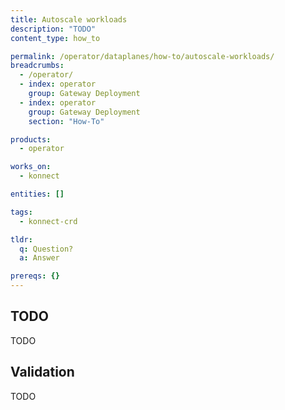 ```yaml
---
title: Autoscale workloads
description: "TODO"
content_type: how_to

permalink: /operator/dataplanes/how-to/autoscale-workloads/
breadcrumbs:
  - /operator/
  - index: operator
    group: Gateway Deployment
  - index: operator
    group: Gateway Deployment
    section: "How-To"

products:
  - operator

works_on:
  - konnect

entities: []

tags:
  - konnect-crd

tldr:
  q: Question?
  a: Answer

prereqs: {}
---
```


## TODO

TODO

## Validation

TODO
